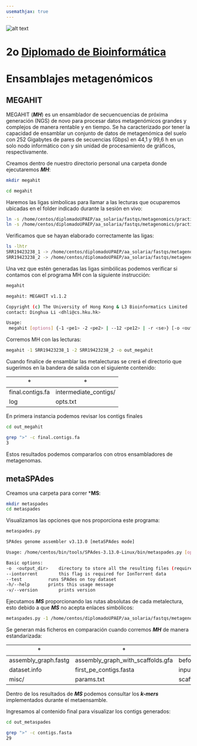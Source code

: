 ```yaml
---
usemathjax: true
---
```

![alt text](https://solariabiodata.com.mx/wp-content/uploads/2021/07/logo_red.png "Soluciones de Siguiente Generación")
# 2o [Diplomado de Bioinformática](./)

# Ensamblajes metagenómicos

## MEGAHIT 

MEGAHIT (***MH***) es un ensamblador de secuencuencias de próxima generación (NGS) de novo para procesar datos metagenómicos grandes y complejos de manera rentable y en tiempo. Se ha caracterizado por tener la capacidad de ensamblar un conjunto de datos de metagenómica del suelo con 252 Gigabytes de pares de secuencias (Gbps) en 44,1 y 99,6 h en un solo nodo informático con y sin unidad de procesamiento de gráficos, respectivamente.

Creamos dentro de nuestro directorio personal una carpeta donde ejecutaremos ***MH***:
 ```bash
mkdir megahit
```
 ```bash
cd megahit
```
Haremos las ligas simbolicas para llamar a las lecturas que ocuparemos ubicadas en el folder indicado durante la sesión en vivo: 
 ```bash
ln -s /home/centos/diplomadoUPAEP/aa_solaria/fastqs/metagenomics/practica_mh_ms/SRR19423238_1.fastq SRR19423238_1
ln -s /home/centos/diplomadoUPAEP/aa_solaria/fastqs/metagenomics/practica_mh_ms/SRR19423238_2.fastq SRR19423238_2
```
Verificamos que se hayan elaborado correctamente las ligas:
 ```bash
ls -lhtr
SRR19423238_1 -> /home/centos/diplomadoUPAEP/aa_solaria/fastqs/metagenomics/practica_mh_ms/SRR19423238_1.fastq
SRR19423238_2 -> /home/centos/diplomadoUPAEP/aa_solaria/fastqs/metagenomics/practica_mh_ms/SRR19423238_2.fastq
```
Una vez que estén generadas las ligas simbólicas podemos verificar si contamos con el programa MH con la siguiente instrucción:

 ```bash
megahit

megahit: MEGAHIT v1.1.2

Copyright (c) The University of Hong Kong & L3 Bioinformatics Limited
contact: Dinghua Li <dhli@cs.hku.hk>

Usage:
  megahit [options] {-1 <pe1> -2 <pe2> | --12 <pe12> | -r <se>} [-o <out_dir>]...

```
Corremos MH con las lecturas:

 ```bash
megahit -1 SRR19423238_1 -2 SRR19423238_2 -o out_megahit
```
Cuando finalice de ensamblar las metalecturas se crerá el directorio que sugerimos en la bandera de salida con el siguiente contenido:

| °  | °  |
|---|---|
|  final.contigs.fa  |  intermediate_contigs/  |
|  log  |  opts.txt  |

En primera instancia podemos revisar los contigs finales 

 ```bash
cd out_megahit
```
 ```bash
grep ">" -c final.contigs.fa
3
```
Estos resultados podemos compararlos con otros ensambladores de metagenomas.

## metaSPAdes 

Creamos una carpeta para correr ***MS**:
 ```bash
mkdir metaspades
cd metaspades
```
Visualizamos las opciones que nos proporciona este programa:
 ```bash
metaspades.py
```
 ```bash
SPAdes genome assembler v3.13.0 [metaSPAdes mode]

Usage: /home/centos/bin/tools/SPAdes-3.13.0-Linux/bin/metaspades.py [options] -o <output_dir>

Basic options:
-o	<output_dir>	directory to store all the resulting files (required)
--iontorrent		this flag is required for IonTorrent data
--test			runs SPAdes on toy dataset
-h/--help		prints this usage message
-v/--version		prints version
```
Ejecutamos ***MS*** proporcionando las rutas absolutas de cada metalectura, esto debido a que ***MS*** no acepta enlaces simbólicos:
 ```bash
metaspades.py -1 /home/centos/diplomadoUPAEP/aa_solaria/fastqs/metagenomics/practica_mh_ms/SRR19423238_1.fastq -2 /home/centos/diplomadoUPAEP/aa_solaria/fastqs/metagenomics/practica_mh_ms/SRR19423238_2.fastq -o out_metaspades
```
Se generan más ficheros en comparación cuando corremos ***MH*** de manera estandarizada:

| °  | °  | °  | °  | °  | °  |
|---|---|---|---|---|---|
| assembly_graph.fastg  | assembly_graph_with_scaffolds.gfa  | before_rr.fasta  | contigs.fasta  | contigs.paths  | corrected/  |
| dataset.info  | first_pe_contigs.fasta  | input_dataset.yaml  | K21/  | K33/  | K55/  |
| misc/  | params.txt  | scaffolds.fasta  | scaffolds.paths  | spades.log  | tmp/  |

Dentro de los resultados de ***MS*** podemos consultar los ***k-mers*** implementados durante el metaensamble.

Ingresamos al contenido final para visualizar los contigs generados:

 ```bash
cd out_metaspades
```
 ```bash
grep ">" -c contigs.fasta
29
```
